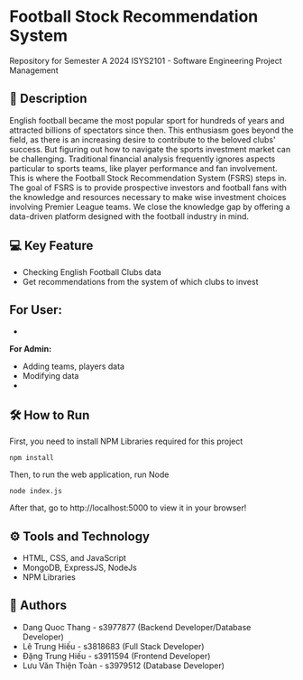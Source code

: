 # Football Stock Recommendation System
Repository for Semester A 2024 ISYS2101 - Software Engineering Project Management

## 📖 Description
English football became the most popular sport for hundreds of years and attracted billions of spectators since then. This enthusiasm goes beyond the field, as there is an increasing desire to contribute to the beloved clubs' success. But figuring out how to navigate the sports investment market can be challenging. Traditional financial analysis frequently ignores aspects particular to sports teams, like player performance and fan involvement. This is where the Football Stock Recommendation System (FSRS) steps in. The goal of FSRS is to provide prospective investors and football fans with the knowledge and resources necessary to make wise investment choices involving Premier League teams. We close the knowledge gap by offering a data-driven platform designed with the football industry in mind.

## 💻 Key Feature
- Checking English Football Clubs data 
- Get recommendations from the system of which clubs to invest

<b> For User: </b>
- 
- 

<b> For Admin: </b>
- Adding teams, players data
- Modifying data 
- 

## 🛠️ How to Run
First, you need to install NPM Libraries required for this project
```
npm install
```

Then, to run the web application, run Node
```
node index.js
```

After that, go to http://localhost:5000 to view it in your browser!

## ⚙️ Tools and Technology
- HTML, CSS, and JavaScript
- MongoDB, ExpressJS, NodeJs
- NPM Libraries

## 🌟 Authors
- Dang Quoc Thang - s3977877 (Backend Developer/Database Developer)
- Lê Trung Hiếu - s3818683 (Full Stack Developer)
- Đặng Trung Hiếu - s3911594 (Frontend Developer)
- Lưu Văn Thiện Toàn - s3979512 (Database Developer)

